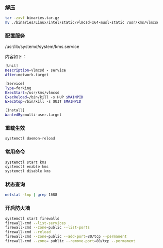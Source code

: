 ### 解压

```bash
tar -zxvf binaries.tar.gz
mv ./binaries/Linux/intel/static/vlmcsd-x64-musl-static /usr/kms/vlmcsd
```

### 配置服务

/usr/lib/systemd/system/kms.service

内容如下：

```bash
[Unit]
Description=vlmcsd - service
After=network.target

[Service]
Type=forking
ExecStart=/usr/kms/vlmcsd
ExecReload=/bin/kill -s HUP $MAINPID
ExecStop=/bin/kill -s QUIT $MAINPID

[Install]
WantedBy=multi-user.target
```

### 重载生效

```bash
systemctl daemon-reload
```

### 常用命令

```bash
systemctl start kms
systemctl enable kms
systemctl disable kms
```

### 状态查询

```bash
netstat -lnp | grep 1688
```

### 开启防火墙

```bash
systemctl start firewalld
firewall-cmd --list-services
firewall-cmd --zone=public --list-ports
firewall-cmd --reload
firewall-cmd --zone=public --add-port=80/tcp --permanent
firewall-cmd --zone= public --remove-port=80/tcp --permanent
```
